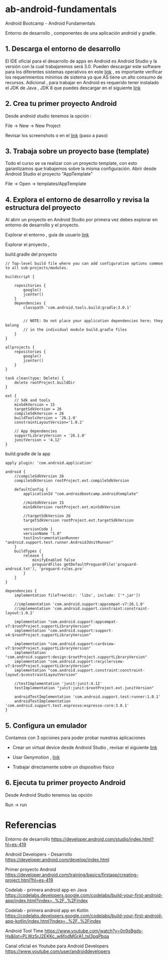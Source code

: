 # ab-android-fundamentals
Android Bootcamp - Android Fundamentals

Entorno de desarrollo , componentes de una aplicación android y gradle.

## 1. Descarga el entorno de desarrollo

El IDE oficial para el desarrollo de apps en Android es Android Studio y la versión con la cual trabajaremos será 3.0. Pueden descargar este software para los diferentes sistemas operativos en este [link](https://developer.android.com/studio/index.html) , es importante verificar los requerimientos mínimos de sistema ya que AS tiene un alto consumo de recursos.
Adicional , para trabajar en Android es requerido tener instalado el JDK de Java , JDK 8 que puedes descargar en el siguiente [link](http://www.oracle.com/technetwork/java/javase/downloads/jdk8-downloads-2133151.html)

## 2. Crea tu primer proyecto Android

Desde android studio tenemos la opción :

File -> New -> New Project

Revisar los screenshots o en el [link](https://developer.android.com/training/basics/firstapp/creating-project.html?hl=es-419) (paso a paso) 

## 3. Trabaja sobre un proyecto base (template)

Todo el curso se va realizar con un proyecto template, con esto garantizamos que trabajemos sobre la misma configuración.
Abrir desde Android Studio el proyecto "AppTemplate"

File -> Open -> templates/AppTemplate

## 4. Explora el entorno de desarrollo y revisa la estructura del proyecto

Al abrir un proyecto en Android Studio por primera vez debes explorar en entorno de desarrollo y el proyecto.

Explorar el entorno , guía de usuario [link](https://developer.android.com/studio/intro/index.html)

Explorar el proyecto ,

build.gradle del proyecto
```
// Top-level build file where you can add configuration options common to all sub-projects/modules.

buildscript {
    
    repositories {
        google()
        jcenter()
    }
    dependencies {
        classpath 'com.android.tools.build:gradle:3.0.1'
        

        // NOTE: Do not place your application dependencies here; they belong
        // in the individual module build.gradle files
    }
}

allprojects {
    repositories {
        google()
        jcenter()
    }
}

task clean(type: Delete) {
    delete rootProject.buildDir
}

ext {
    // Sdk and tools
    minSdkVersion = 15
    targetSdkVersion = 26
    compileSdkVersion = 26
    buildToolsVersion = '26.1.0'
    constraintLayoutVersion='1.0.2'

    // App dependencies
    supportLibraryVersion = '26.1.0'
    junitVersion = '4.12'
}

```

build.gradle de la app
```
apply plugin: 'com.android.application'

android {
    //compileSdkVersion 26
    compileSdkVersion rootProject.ext.compileSdkVersion

    defaultConfig {
        applicationId "com.androidbootcamp.androidtemplate"

        //minSdkVersion 15
        minSdkVersion rootProject.ext.minSdkVersion

        //targetSdkVersion 26
        targetSdkVersion rootProject.ext.targetSdkVersion

        versionCode 1
        versionName "1.0"
        testInstrumentationRunner "android.support.test.runner.AndroidJUnitRunner"
    }
    buildTypes {
        release {
            minifyEnabled false
            proguardFiles getDefaultProguardFile('proguard-android.txt'), 'proguard-rules.pro'
        }
    }
}

dependencies {
    implementation fileTree(dir: 'libs', include: ['*.jar'])

    //implementation 'com.android.support:appcompat-v7:26.1.0'
    //implementation 'com.android.support.constraint:constraint-layout:1.0.2'

    implementation "com.android.support:appcompat-v7:$rootProject.supportLibraryVersion"
    implementation "com.android.support:support-v4:$rootProject.supportLibraryVersion"

    implementation "com.android.support:cardview-v7:$rootProject.supportLibraryVersion"
    implementation "com.android.support:design:$rootProject.supportLibraryVersion"
    implementation "com.android.support:recyclerview-v7:$rootProject.supportLibraryVersion"
    implementation "com.android.support.constraint:constraint-layout:$constraintLayoutVersion"

    //testImplementation 'junit:junit:4.12'
    testImplementation "junit:junit:$rootProject.ext.junitVersion"

    androidTestImplementation 'com.android.support.test:runner:1.0.1'
    androidTestImplementation 'com.android.support.test.espresso:espresso-core:3.0.1'
}

```

## 5. Configura un emulador

Contamos con 3 opciones para poder probar nuestras aplicaciones 

- Crear un virtual device desde Android Studio , revisar el siguiente [link](https://developer.android.com/studio/run/emulator.html) 

- Usar Genymotion , [link](https://www.genymotion.com/desktop/)

- Trabajar directamente sobre un dispositivo físico

## 6. Ejecuta tu primer proyecto Android

Desde Android Studio tenemos las opción

Run -> run

# Referencias 

Entorno de desarrollo https://developer.android.com/studio/index.html?hl=es-419

Android Developers - Desarrollo https://developer.android.com/develop/index.html

Primer proyecto Android https://developer.android.com/training/basics/firstapp/creating-project.html?hl=es-419

Codelab - primera android app en Java https://codelabs.developers.google.com/codelabs/build-your-first-android-app/index.html?index=..%2F..%2Findex

Codelab - primera android app en Kotlin https://codelabs.developers.google.com/codelabs/build-your-first-android-app-kotlin/index.html?index=..%2F..%2Findex

Android Tool Time https://www.youtube.com/watch?v=0n9sBgds-Hs&list=PLWz5rJ2EKKc_w6fodMGrA1_tsI3pqPbqa

Canal oficial en Youtube para Android Developers https://www.youtube.com/user/androiddevelopers

